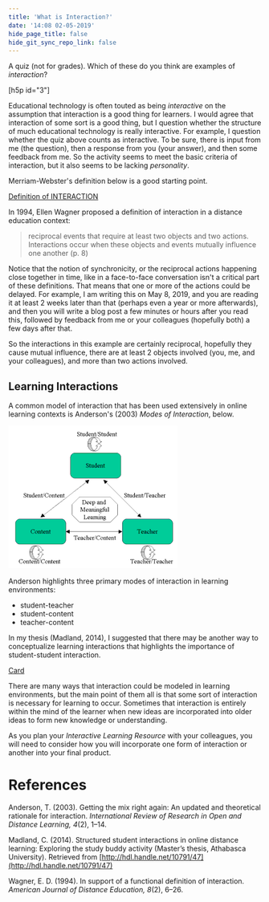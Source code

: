 ```yaml
---
title: 'What is Interaction?'
date: '14:08 02-05-2019'
hide_page_title: false
hide_git_sync_repo_link: false
---
```


A quiz (not for grades). Which of these do you think are examples of *interaction*?

[h5p id="3"]

Educational technology is often touted as being *interactive* on the assumption that interaction is a good thing for learners. I would agree that interaction of some sort is a good thing, but I question whether the structure of much educational technology is really interactive. For example, I question whether the quiz above counts as interactive. To be sure, there is input from me (the question), then a response from you (your answer), and then some feedback from me. So the activity seems to meet the basic criteria of interaction, but it also seems to be lacking *personality*.

Merriam-Webster's definition below is a good starting point.

<a class="embedly-card" data-card-controls="0" href="https://www.merriam-webster.com/dictionary/interaction">Definition of INTERACTION</a>
<script async src="//cdn.embedly.com/widgets/platform.js" charset="UTF-8"></script>

In 1994, Ellen Wagner proposed a definition of interaction in a distance education context:

> reciprocal events that require at least two objects and two actions. Interactions occur when these objects and events mutually influence one another (p. 8)

Notice that the notion of synchronicity, or the reciprocal actions happening close together in time, like in a face-to-face conversation isn't a critical part of these definitions. That means that one or more of the actions could be delayed. For example, I am writing this on May 8, 2019, and you are reading it at least 2 weeks later than that (perhaps even a year or more afterwards), and then you will write a blog post a few minutes or hours after you read this, followed by feedback from me or your colleagues (hopefully both) a few days after that.

So the interactions in this example are certainly reciprocal, hopefully they cause mutual influence, there are at least 2 objects involved (you, me, and your colleagues), and more than two actions involved.

## Learning Interactions

A common model of interaction that has been used extensively in online learning contexts is Anderson's (2003) *Modes of Interaction*, below.

![](modes-of-interaction-anderson.png)

Anderson highlights three primary modes of interaction in learning environments:
- student-teacher
- student-content
- teacher-content

In my thesis (Madland, 2014), I suggested that there may be another way to conceptualize learning interactions that highlights the importance of student-student interaction.

<a class="embedly-card" data-card-controls="0" href="http://open.merelearning.ca/ssi/files/2015/05/Structured-Student-Interaction-Model.png">Card</a>
<script async src="//cdn.embedly.com/widgets/platform.js" charset="UTF-8"></script>

There are many ways that interaction could be modeled in learning environments, but the main point of them all is that some sort of interaction is necessary for learning to occur. Sometimes that interaction is entirely within the mind of the learner when new ideas are incorporated into older ideas to form new knowledge or understanding.

As you plan your *Interactive Learning Resource* with your colleagues, you will need to consider how you will incorporate one form of interaction or another into your final product.

# References

Anderson, T. (2003). Getting the mix right again: An updated and theoretical rationale for interaction. *International Review of Research in Open and Distance Learning, 4*(2), 1–14.

Madland, C. (2014). Structured student interactions in online distance learning: Exploring the study buddy activity (Master’s thesis, Athabasca University). Retrieved from [http://hdl.handle.net/10791/47](http://hdl.handle.net/10791/47)


Wagner, E. D. (1994). In support of a functional definition of interaction. *American Journal of Distance Education, 8*(2), 6–26.
